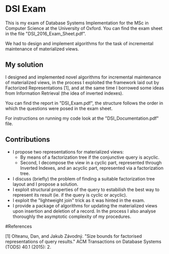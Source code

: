 # DSI Exam

This is my exam of Database Systems Implementation for the MSc in Computer Science at
the University of Oxford.
You can find the exam sheet in the file "DSI_2016_Exam_Sheet.pdf".

We had to design and implement algorithms for the task of incremental maintenance of
materialized views.

## My solution

I designed and implemented novel algorithms for incremental maintenance of materialized views,
in the process I exploited the framework laid out by Factorized Representations [1], and at the same
time I borrowed some ideas from Information Retrieval (the idea of inverted indexes).

You can find the report in "DSI_Exam.pdf", the structure follows the order in which the questions
were posed in the exam sheet.

For instructions on running my code look at the "DSI_Documentation.pdf" file.

## Contributions

* I propose two representations for materialized views:
	* By means of a factorization tree if the conjunctive query is acyclic.
	* Second, I decompose the view in a cyclic part, represented through Inverted Indexes,
	  and an acyclic part, represented via a factorization tree.
* I discuss (briefly) the problem of finding a suitable factorization tree layout and I propose a solution.
* I exploit structural properties of the query to estabilish the best way to represent its result
  (ie. if the query is cyclic or acyclic).
* I exploit the "lightweight join" trick as it was hinted in the exam.
* I provide a package of algorithms for updating the materialized views upon insertion and deletion
  of a record. In the process I also analyse thoroughly the asymptotic complexity of my procedures.

#References

[1] Olteanu, Dan, and Jakub Závodný. "Size bounds for factorised representations of query results." ACM Transactions on Database Systems (TODS) 40.1 (2015): 2.